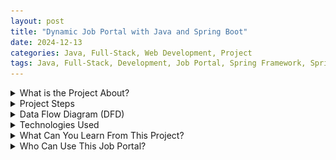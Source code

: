 ```yaml
---
layout: post
title: "Dynamic Job Portal with Java and Spring Boot"
date: 2024-12-13
categories: Java, Full-Stack, Web Development, Project
tags: Java, Full-Stack, Development, Job Portal, Spring Framework, Spring Boot
---
```


<details>
<summary> What is the Project About?</summary>
<div>
<ul>
  <li>This project aims to create a dynamic job portal website that connects job seekers and recruiters.</li>
  <li>Recruiters can post job opportunities, manage applications, and view dashboards.</li>
  <li>Job seekers can search, filter, and apply for jobs, enhancing the user experience.</li>
  <li>Developed with Java, Spring Framework, and Thymeleaf for frontend rendering.</li>
  <li>Focused on security, personalized dashboards, and efficient user interface design.</li>
</ul>
</div>
</details>

<details>
<summary> Project Steps</summary>
<div>
<pre>
** Steps:**

1. **Start**
2. **User Registration/Login**
    - **Step 1:** Recruiter or Job Candidate navigates to the login or registration page.
    - **Step 2:** The user enters credentials or creates a new account.
    
    **Recruiter Dashboard**﻿ 
    - **Step 3:** Recruiter logs in and accesses their dashboard.
    - **Step 4:** Recruiter posts new jobs by filling out the job form.
    - **Step 5:** View and manage existing job postings.
    - **Step 6:** Update recruiter profile as needed.
    
1. **Job Candidate Dashboard**
    - **Step 7:** Job candidate logs in and accesses their dashboard.
    - **Step 8:** Candidate edits and updates their profile information.
    - **Step 9:** Candidate searches for jobs using filters such as employment type and date posted.
    - **Step 10:** Candidate applies for selected jobs.
    
2. **Database Interaction**
    - **Step 11:** System stores and retrieves data, including user profiles, job postings, and applications.
3. **End**
</pre>
</div>
</details>

<details>
<summary> Data Flow Diagram (DFD)</summary>
<div>
<p>Below is the Data Flow Diagram (DFD) for the system:</p>
<img src="https://github.com/devakhilus/devakhilus.github.io/raw/main/preview.jpg" alt="Data Flow Diagram">
</div>
</details>

<details>
<summary> Technologies Used</summary>
<div>
<ul>
  <li>Java</li>
  <li>Spring Boot Framework</li>
  <li>Thymeleaf for Frontend Rendering</li>
  <li>Database Integration (MySQL or PostgreSQL)</li>
  <li>Spring Security for Authentication</li>
</ul>
</div>
</details>

<details>
<summary> What Can You Learn From This Project?</summary>
<div>
<ul>
  <li>Building a full-stack web application using Java and Spring.</li>
  <li>Integrating frontend with Thymeleaf templating engine.</li>
  <li>Implementing user authentication and authorization.</li>
  <li>Working with databases to manage user data, job postings, and applications.</li>
  <li>Designing user-friendly interfaces for both recruiters and job seekers.</li>
</ul>
</div>
</details>

<details>
<summary> Who Can Use This Job Portal?</summary>
<div>
<ul>
  <li>Recruiters looking to post job openings and manage applications.</li>
  <li>Job seekers who are searching for and applying to jobs.</li>
  <li>Companies and startups looking for a simple, effective recruitment tool.</li>
</ul>
</div>
</details>

